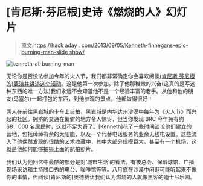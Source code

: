 # [肯尼斯·芬尼根]史诗《燃烧的人》幻灯片

> 原文:[https://hack aday . com/2013/09/05/Kenneth-finnegans-epic-burning-man-slide show/](https://hackaday.com/2013/09/05/kenneth-finnegans-epic-burning-man-slideshow/)

![kenneth-at-burning-man](../Images/06c299df080aea72327e137b63048ece.png)

无论你是否设法参加今年的火人节，我们都非常确定你会喜欢阅读[(肯尼斯·芬尼根的)表演并讲述这个活动](http://blog.thelifeofkenneth.com/2013/09/my-first-burn.html)。这是他第一次参加。除了他那稚嫩的兴奋(这真的是写这种东西的唯一方法)我们永远不会知道他不是一个经验丰富的老手。从他和他的朋友(马塞尔)一起打包的东西，到他参观的景点，他都做得很好！

两人在前往黑岩城的卡车上自拍，黑岩城是内华达州沙漠中每年为《火人节》而兴起的社区。拥挤的交通在偏僻的地方令人惊讶，但当你发现 BRC 今年拥有约 68，000 名居民时，这就不足为奇了。[Kenneth]花了一些时间谈论他们建立的营地，包括绰绰有余的太阳能，以及一个代替电话服务的业余无线电设置。这些流入了他偶然发现的很酷的艺术收藏中，其中大部分规模巨大。甚至有一个机场，这就是他如何能够拍摄上面的航拍照片。

我们认为他回忆中最酷的部分是对‘城市生活’的看法。有夜总会、保龄球馆、广播现场采访和主持脱口秀的电台、咖啡馆等等。八月底在沙漠中闲逛可能听起来不像你的事情，但阅读[肯尼斯的]奥德赛让我们认为燃烧的人就像黑客的迪士尼乐园。